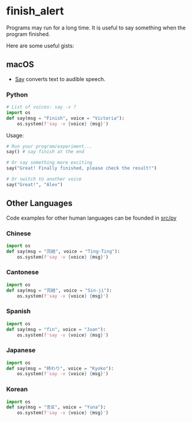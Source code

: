 # finish_alert

Programs may run for a long time. 
It is useful to say something when the program finished. 

Here are some useful gists:

## macOS

- [Say](https://ss64.com/osx/say.html) converts text to audible speech. 

### Python 

```python
# List of voices: say -v ?
import os
def say(msg = "Finish", voice = "Victoria"):
    os.system(f'say -v {voice} {msg}')
```

Usage:

```python
# Run your program/experiment...
say() # say finish at the end

# Or say something more exciting
say("Great! Finally finished, please check the result!") 

# Or switch to another voice
say("Great!", "Alex")
```

## Other Languages

Code examples for other human languages can be founded in [src/py](src/py)

### Chinese
```python
import os
def say(msg = "完結", voice = "Ting-Ting"):
    os.system(f'say -v {voice} {msg}')
```

### Cantonese

```python
import os
def say(msg = "完結", voice = "Sin-ji"):
    os.system(f'say -v {voice} {msg}')
```

### Spanish
```python
import os
def say(msg = "fin", voice = "Juan"):
    os.system(f'say -v {voice} {msg}')
```

### Japanese
```python
import os
def say(msg = "終わり", voice = "Kyoko"):
    os.system(f'say -v {voice} {msg}')
```

### Korean
```python
import os
def say(msg = "종료", voice = "Yuna"):
    os.system(f'say -v {voice} {msg}')
```
   